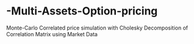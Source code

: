# -Multi-Assets-Option-pricing
Monte-Carlo Correlated price simulation with Cholesky Decomposition of Correlation Matrix using Market Data
